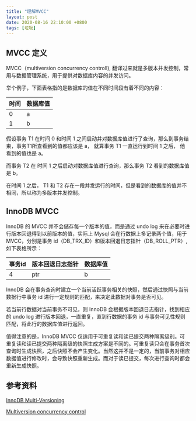 ```yaml
---
title: "理解MVCC"
layout: post
date: 2020-08-16 22:10:00 +0800
tags: [垃圾]
---
```


## MVCC 定义
MVCC（multiversion concurrency controll), 翻译过来就是多版本并发控制，常用与数据管理系统，用于提供对数据库内容的并发访问。

举个例子，下面表格指的是数据库的值在不同时间段有着不同的内容：

|时间|数据库值|
|-|-|
|0|a|
|1|b|

假设事务 T1 在时间 0 和时间 1 之间启动并对数据库值进行了查询，那么到事务结束，事务T1所查看到的值都应该是 a， 就算事务 T1 一直运行到时间 1 之后， 他看到的值也是 a。

而事务 T2 在 时间 1 之后启动对数据库值进行查询，那么事务 T2 看到的数据库值是 b。

在时间 1 之后， T1 和 T2 存在一段并发运行的时间，但是看到的数据库的值并不相同，所以称为多版本并发控制。

## InnoDB MVCC

InnoDB 的 MVCC 并不会储存每一个版本的值，而是通过 undo log 来在必要时进行版本回退得到以前版本的值，实际上 Mysql 会在行数据上多记录两个值，用于 MVCC，分别是事务 id（DB_TRX_ID）和版本回退日志指针（DB_ROLL_PTR）,如下表格所示：

|事务id|版本回退日志指针|数据库值|
|-|-|-|
|4|ptr|b|

InnoDB 会在事务查询时建立一个当前活跃事务相关的快照，然后通过快照与当前数据行中事务 id 进行一定规则的匹配，来决定此数据对事务是否可见。

若当前行数据对当前事务不可见，则 InnoDB 会根据版本回退日志指针，找到相应的 undo log 进行版本回退，一直重复，直到行数据的事务 id 与事务可见性规则匹配，将此行的数据库值进行返回。

值得注意的是，InnoDB MVCC 仅适用于可重复读和读已提交两种隔离级别。可重复读和读已提交两种隔离级的快照生成方案是不同的。可重复读只会在事务首次查询时生成快照，之后快照不会产生变化。当然这并不是一定的，当前事务对相应数据值进行修改时，会导致快照重新生成。而对于读已提交，每次进行查询时都会重新生成快照。

## 参考资料

[InnoDB Multi-Versioning](https://dev.mysql.com/doc/refman/8.0/en/innodb-multi-versioning.html)

[Multiversion concurrency control](https://en.wikipedia.org/wiki/Multiversion_concurrency_control)